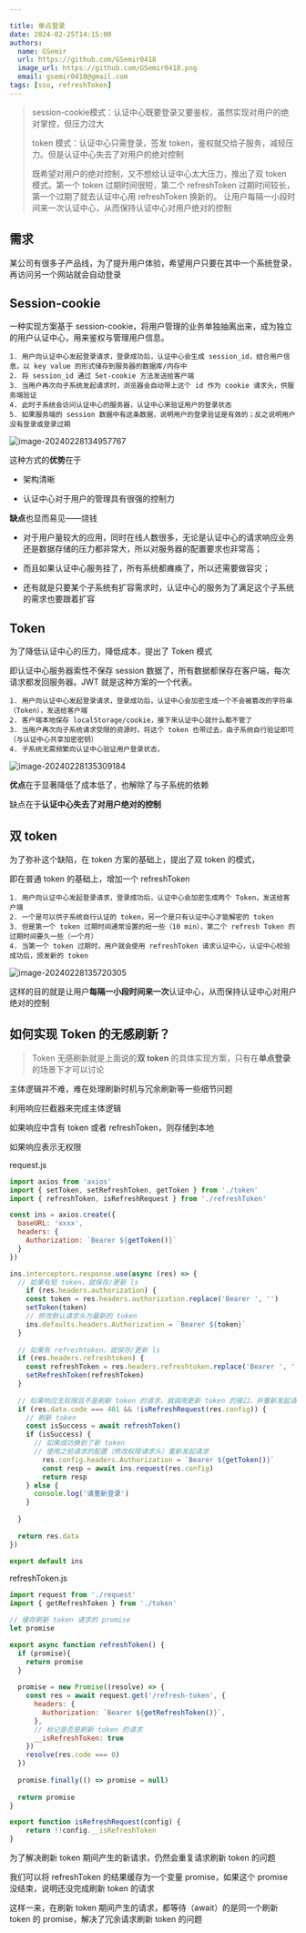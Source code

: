 ```yaml
---

title: 单点登录
date: 2024-02-25T14:15:00
authors:
  name: GSemir
  url: https://github.com/GSemir0418
  image_url: https://github.com/GSemir0418.png
  email: gsemir0418@gmail.com
tags: [sso, refreshToken]
---
```


> session-cookie模式：认证中心既要登录又要鉴权，虽然实现对用户的绝对掌控，但压力过大
>
> token 模式：认证中心只需登录，签发 token，鉴权就交给子服务，减轻压力。但是认证中心失去了对用户的绝对控制
>
> 既希望对用户的绝对控制，又不想给认证中心太大压力，推出了双  token 模式。第一个 token 过期时间很短，第二个 refreshToken 过期时间较长，第一个过期了就去认证中心用 refreshToken 换新的。 让用户每隔一小段时间来一次认证中心，从而保持认证中心对用户绝对的控制

## 需求

某公司有很多子产品线，为了提升用户体验，希望用户只要在其中一个系统登录，再访问另一个网站就会自动登录

## Session-cookie

一种实现方案基于 session-cookie，将用户管理的业务单独抽离出来，成为独立的用户认证中心，用来鉴权与管理用户信息。

```
1. 用户向认证中心发起登录请求，登录成功后，认证中心会生成 session_id，结合用户信息，以 key value 的形式储存到服务器的数据库/内存中
2. 将 session_id 通过 Set-cookie 方法发送给客户端
3. 当用户再次向子系统发起请求时，浏览器会自动带上这个 id 作为 cookie 请求头，供服务端验证
4. 此时子系统会访问认证中心的服务器，认证中心来验证用户的登录状态
5. 如果服务端的 session 数据中有这条数据，说明用户的登录验证是有效的；反之说明用户没有登录或登录过期
```

![image-20240228134957767](./images/25-1.png)

这种方式的**优势**在于

- 架构清晰

- 认证中心对于用户的管理具有很强的控制力

**缺点**也显而易见——烧钱

- 对于用户量较大的应用，同时在线人数很多，无论是认证中心的请求响应业务还是数据存储的压力都非常大，所以对服务器的配置要求也非常高；

- 而且如果认证中心服务挂了，所有系统都瘫痪了，所以还需要做容灾；

- 还有就是只要某个子系统有扩容需求时，认证中心的服务为了满足这个子系统的需求也要跟着扩容

## Token

为了降低认证中心的压力，降低成本，提出了 Token 模式

即认证中心服务器索性不保存 session 数据了，所有数据都保存在客户端，每次请求都发回服务器。JWT 就是这种方案的一个代表。

```
1. 用户向认证中心发起登录请求，登录成功后，认证中心会加密生成一个不会被篡改的字符串（Token），发送给客户端
2. 客户端本地保存 localStorage/cookie，接下来认证中心就什么都不管了
3. 当用户再次向子系统请求受限的资源时，将这个 token 也带过去，由子系统自行验证即可（与认证中心共享加密密钥）
4. 子系统无需频繁向认证中心验证用户登录状态，
```

![image-20240228135309184](./images/25-2.png)

**优点**在于显著降低了成本低了，也解除了与子系统的依赖

缺点在于**认证中心失去了对用户绝对的控制**

## 双 token

为了弥补这个缺陷，在 token 方案的基础上，提出了双 token 的模式，

即在普通 token 的基础上，增加一个 refreshToken

```
1. 用户向认证中心发起登录请求，登录成功后，认证中心会加密生成两个 Token，发送给客户端
2. 一个是可以供子系统自行认证的 token，另一个是只有认证中心才能解密的 token
3. 但是第一个 token 过期时间通常设置的短一些（10 min），第二个 refresh Token 的过期时间要久一些（一个月）
4. 当第一个 token 过期时，用户就会使用 refreshToken 请求认证中心，认证中心校验成功后，颁发新的 token
```

![image-20240228135720305](./images/25-3.png)

这样的目的就是让用户**每隔一小段时间来一次**认证中心，从而保持认证中心对用户绝对的控制

## 如何实现 Token 的无感刷新？

> Token 无感刷新就是上面说的**双 token** 的具体实现方案，只有在**单点登录**的场景下才可以讨论

主体逻辑并不难，难在处理刷新时机与冗余刷新等一些细节问题

利用响应拦截器来完成主体逻辑

如果响应中含有 token 或者 refreshToken，则存储到本地

如果响应表示无权限

request.js

```js
import axios from 'axios'
import { setToken, setRefreshToken, getToken } from './token'
import { refreshToken, isRefreshRequest } from './refreshToken'

const ins = axios.create({
  baseURL: 'xxxx',
  headers: {
    Authorization: `Bearer ${getToken()}`
  }
})

ins.interceptors.response.use(async (res) => {
  // 如果有短 token，就保存/更新 ls
	if (res.headers.authorization) {
    const token = res.headers.authorization.replace('Bearer ', '')
    setToken(token)
    // 修改默认请求头为最新的 token
    ins.defaults.headers.Authorization = `Bearer ${token}`
  }
  
  // 如果有 refreshtoken，就保存/更新 ls
  if (res.headers.refreshtoken) {
    const refreshToken = res.headers.refreshtoken.replace('Bearer ', '')
    setRefreshToken(refreshToken)
  }
  
  // 如果响应无权限且不是刷新 token 的请求，就调用更新 token 的接口，并重新发起请求
  if (res.data.code === 401 && !isRefreshRequest(res.config)) {
    // 刷新 token
    const isSuccess = await refreshToken()
    if (isSuccess) {
      // 如果成功换到了新 token 
      // 使用之前请求的配置（修改权限请求头）重新发起请求
    	res.config.headers.Authorization = `Bearer ${getToken()}`
    	const resp = await ins.request(res.config)
    	return resp
    } else {
      console.log('请重新登录')
    }
    
  }
  
  return res.data
})

export default ins
```

refreshToken.js

```js
import request from './request'
import { getRefreshToken } from './token'

// 缓存刷新 token 请求的 promise
let promise

export async function refreshToken() {
  if (promise){
    return promise
  }
  
  promise = new Promise((resolve) => {
    const res = await request.get('/refresh-token', {
      headers: {
        Authorization: `Bearer ${getRefreshToken()}`,
      },
      // 标记是否是刷新 token 的请求
      __isRefreshToken: true
    })
    resolve(res.code === 0)
  })
  
  promise.finally(() => promise = null)
  
  return promise
}

export function isRefreshRequest(config) {
	return !!config.__isRefreshToken
}
```

为了解决刷新 token 期间产生的新请求，仍然会重复请求刷新 token 的问题

我们可以将 refreshToken 的结果缓存为一个变量 promise，如果这个 promise 没结束，说明还没完成刷新 token 的请求

这样一来，在刷新 token 期间产生的请求，都等待（await）的是同一个刷新 token 的 promise，解决了冗余请求刷新 token 的问题
